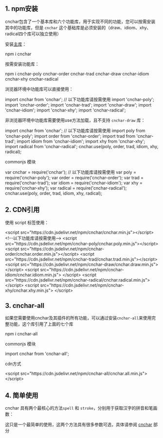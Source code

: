 
## 1. npm安装

cnchar包含了一个基本库和六个功能库，用于实现不同的功能，您可以按需安装其中的功能库，但是 `cnchar` 这个基础库是必须安装的（draw、idiom、xhy、radical四个库可以独立使用）

安装[主库](https://npmjs.com/package/cnchar)：

<div>
  <highlight-code>
npm i cnchar
  </highlight-code>
</div>

按需安装功能库：

<div>
  <highlight-code>
npm i cnchar-poly cnchar-order cnchar-trad cnchar-draw cnchar-idiom cnchar-xhy cnchar-radical
  </highlight-code>
</div>

浏览器环境中功能库可以直接使用：

<div>
  <highlight-code lang='javascript'>
    import cnchar from 'cnchar';
    // 以下功能库请按需使用
    import 'cnchar-poly';
    import 'cnchar-order';
    import 'cnchar-trad';
    import 'cnchar-draw';
    import 'cnchar-idiom';
    import 'cnchar-xhy';
    import 'cnchar-radical';
  </highlight-code>
</div>

非浏览器环境中功能库需要使用use方法加载，且不支持 `cnchar-draw` 库：

<div>
  <highlight-code lang='javascript'>
    import cnchar from 'cnchar';
    // 以下功能库请按需使用
    import poly from 'cnchar-poly';
    import order from 'cnchar-order';
    import trad from 'cnchar-trad';
    import idiom from 'cnchar-idiom';
    import xhy from 'cnchar-xhy';
    import radical from 'cnchar-radical';
    cnchar.use(poly, order, trad, idiom, xhy, radical);
  </highlight-code>
</div>

commonjs 模块

<div>
  <highlight-code lang='javascript'>
    var cnchar = require('cnchar');
    // 以下功能库请按需使用
    var poly = require('cnchar-poly');
    var order = require('cnchar-order');
    var trad = require('cnchar-trad');
    var idiom = require('cnchar-idiom');
    var xhy = require('cnchar-xhy');
    var radical = require('cnchar-radical');
    cnchar.use(poly, order, trad, idiom, xhy, radical);
  </highlight-code>
</div>

## 2. CDN引用

使用 script 标签使用：

<div>
  <highlight-code lang='html'>
      &lt;script src="https://cdn.jsdelivr.net/npm/cnchar/cnchar.min.js">&lt;/script>
      &lt;!--以下功能库请按需使用-->
      &lt;script src="https://cdn.jsdelivr.net/npm/cnchar-poly/cnchar.poly.min.js">&lt;/script>
      &lt;script src="https://cdn.jsdelivr.net/npm/cnchar-order/cnchar.order.min.js">&lt;/script>
      &lt;script src="https://cdn.jsdelivr.net/npm/cnchar-trad/cnchar.trad.min.js">&lt;/script>
      &lt;script src="https://cdn.jsdelivr.net/npm/cnchar-draw/cnchar.draw.min.js">&lt;/script>
      &lt;script src="https://cdn.jsdelivr.net/npm/cnchar-idiom/cnchar.idiom.min.js"> &lt;/script>
      &lt;script src="https://cdn.jsdelivr.net/npm/cnchar-radical/cnchar.radical.min.js"> &lt;/script>
      &lt;script src="https://cdn.jsdelivr.net/npm/cnchar-xhy/cnchar.xhy.min.js"> &lt;/script>
  </highlight-code>
</div>

## 3. cnchar-all

如果您需要使用cnchar及其插件的所有功能，可以通过安装`cnchar-all`来使用完整功能，这个库引用了上面的七个库

<div>
  <highlight-code>
npm i cnchar-all
  </highlight-code>
</div>

commonjs 模块

<div>
  <highlight-code lang='javascript'>
    import cnchar from 'cnchar-all';
  </highlight-code>
</div>

cdn方式

<div>
  <highlight-code lang='html'>
    &lt;script src="https://cdn.jsdelivr.net/npm/cnchar-all/cnchar.all.min.js">&lt;/script>
  </highlight-code>
</div>

## 4. 简单使用

cnchar 具有两个最核心的方法`spell` 和 `stroke`，分别用于获取汉字的拼音和笔画数：

<div>
  <codebox id='easy-use' title='spell/stroke'></codebox>
</div>

这只是一个最简单的使用，这两个方法具有很多参数可选，具体请参阅 [cnchar](/cnchar/doc/cnchar) 部分

<!-- <codebox title='spell' id='spell' desc='拼写测试测试2'></codebox> -->


<!-- <baseComponent-star></baseComponent-star> -->


